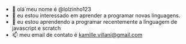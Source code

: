 - 👋 olá´meu nome é @lolzinho123
- 👀 eu estou interessado em aprender a programar novas linguagens.
- 🌱 eu estou aprendendo a programar recentemente  a linguagem  de javascript e scratch
- 📫 meu email de contato é kamille.villani@gmail.com
